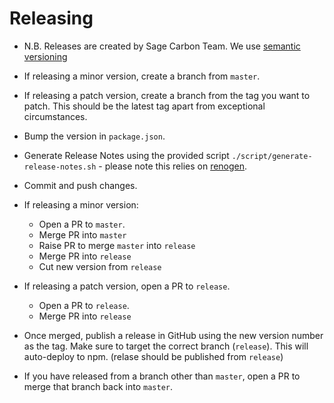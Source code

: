 # Releasing

* N.B. Releases are created by Sage Carbon Team. We use [semantic versioning](http://semver.org/)

* If releasing a minor version, create a branch from `master`.
* If releasing a patch version, create a branch from the tag you want to patch. This should be the latest tag apart from exceptional circumstances.
* Bump the version in `package.json`.
* Generate Release Notes using the provided script `./script/generate-release-notes.sh` - please note this relies on [renogen](https://github.com/DDAZZA/renogen).
* Commit and push changes.

* If releasing a minor version:
    * Open a PR to `master`.
    * Merge PR into `master`
    * Raise PR to merge `master` into `release`
    * Merge PR into `release`
    * Cut new version from `release`

* If releasing a patch version, open a PR to `release`.
    * Open a PR to `release`.
    * Merge PR into `release`

* Once merged, publish a release in GitHub using the new version number as the tag. Make sure to target the correct branch (`release`). This will auto-deploy to npm. (relase should be published from `release`)
* If you have released from a branch other than `master`, open a PR to merge that branch back into `master`.
